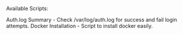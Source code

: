 Available Scripts:

Auth.log Summary - Check /var/log/auth.log for success and fail login attempts.
Docker Installation - Script to install docker easily.
